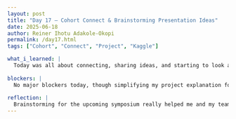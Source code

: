 ```yaml
---
layout: post
title: "Day 17 – Cohort Connect & Brainstorming Presentation Ideas"
date: 2025-06-18
author: Reiner Ihotu Adakole-Okopi
permalink: /day17.html
tags: ["Cohort", "Connect", "Project", "Kaggle"]

what_i_learned: |
  Today was all about connecting, sharing ideas, and starting to look ahead. I kicked off with a fun cohort connect session where I and my team pitched my project in a low-key way and had the other interns guess what I was working on—it was a creative way to test how clearly I could explain it. Later, I met the high school teachers I’ll be working with for the rest of the summer, introduced myself, and gave them a rundown of my project. It was interesting to think about how to explain a technical concept in a way that makes sense to someone from a different background. I also made good progress on my machine learning course on Kaggle and started brainstorming presentation ideas with my team for next week’s symposium.
   
blockers: |
  No major blockers today, though simplifying my project explanation for new audiences took some effort because we were not allowed to use key words included in the project name. 
  
reflection: |
  Brainstorming for the upcoming symposium really helped me and my team get more organized. We spent time analyzing the different components of our potential device and started to break down which parts each of us would focus on moving forward. It made the project feel more real and gave us a clearer sense of direction. I’m feeling more confident about my role and excited to start building out my part of the work.
---
```

